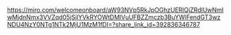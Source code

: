 https://miro.com/welcomeonboard/aW93NVp5RkJpOGhzUERlQjZRdlUwNmIwMjdnNmx3VVZqd05jSjlYVkRYOWtDMlVuUFBZZmczb3BuYWlFendGT3wzNDU4NzY0NTg1NTk2MjU1MzM1fDI=?share_link_id=392836346787

